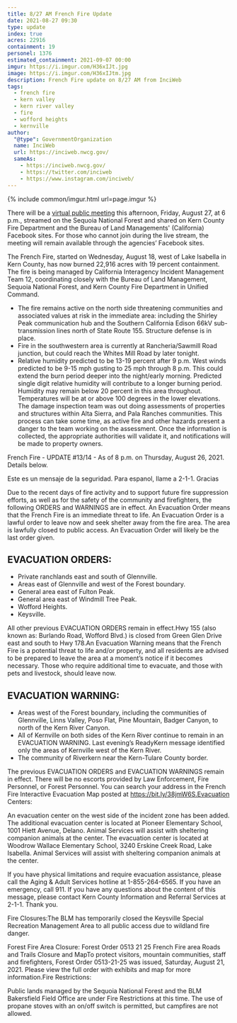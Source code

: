 ```yaml
---
title: 8/27 AM French Fire Update
date: 2021-08-27 09:30
type: update
index: true
acres: 22916
containment: 19
personel: 1376
estimated_containment: 2021-09-07 00:00
imgur: https://i.imgur.com/H36xIJt.jpg
image: https://i.imgur.com/H36xIJtm.jpg
description: French Fire update on 8/27 AM from InciWeb
tags:
  - french fire
  - kern valley
  - kern river valley
  - fire
  - wofford heights
  - kernville
author:
  "@type": GovernmentOrganization
  name: InciWeb
  url: https://inciweb.nwcg.gov/
  sameAs:
    - https://inciweb.nwcg.gov/
    - https://twitter.com/inciweb
    - https://www.instagram.com/inciweb/
---
```

{% include common/imgur.html url=page.imgur %}

There will be a [virtual public meeting](https://facebook.com/events/s/virtual-community-meeting/155135743393591/) this afternoon, Friday, August 27, at 6 p.m., streamed on the Sequoia National Forest and shared on Kern County Fire Department and the Bureau of Land Managements' (California) Facebook sites. For those who cannot join during the live stream, the meeting will remain available through the agencies’ Facebook sites.

The French Fire, started on Wednesday, August 18, west of Lake Isabella in Kern County, has now burned 22,916 acres with 19 percent containment. The fire is being managed by California Interagency Incident Management Team 12, coordinating closely with the Bureau of Land Management, Sequoia National Forest, and Kern County Fire Department in Unified Command.

- The fire remains active on the north side threatening communities and associated values at risk in the immediate area: including the Shirley Peak communication hub and the Southern California Edison 66kV sub-transmission lines north of State Route 155. Structure defense is in place.
- Fire in the southwestern area is currently at Rancheria/Sawmill Road junction, but could reach the Whites Mill Road by later tonight.
- Relative humidity predicted to be 13-19 percent after 9 p.m. West winds predicted to be 9-15 mph gusting to 25 mph through 8 p.m. This could extend the burn period deeper into the night/early morning. Predicted single digit relative humidity will contribute to a longer burning period. Humidity may remain below 20 percent in this area throughout. Temperatures will be at or above 100 degrees in the lower elevations. The damage inspection team was out doing assessments of properties and structures within Alta Sierra, and Pala Ranches communities. This process can take some time, as active fire and other hazards present a danger to the team working on the assessment. Once the information is collected, the appropriate authorities will validate it, and notifications will be made to property owners.

French Fire - UPDATE #13/14 - As of 8 p.m. on Thursday, August 26, 2021. Details below.

Este es un mensaje de la seguridad. Para espanol, llame a 2-1-1. Gracias

Due to the recent days of fire activity and to support future fire suppression efforts, as well as for the safety of the community and firefighters, the following ORDERS and WARNINGS are in effect. An Evacuation Order means that the French Fire is an immediate threat to life. An Evacuation Order is a lawful order to leave now and seek shelter away from the fire area. The area is lawfully closed to public access. An Evacuation Order will likely be the last order given.

## EVACUATION ORDERS:
- Private ranchlands east and south of Glennville.
- Areas east of Glennville and west of the Forest boundary.
- General area east of Fulton Peak.
- General area east of Windmill Tree Peak.
- Wofford Heights.
- Keysville.

All other previous EVACUATION ORDERS remain in effect.Hwy 155 (also known as: Burlando Road, Wofford Blvd.) is closed from Green Glen Drive east and south to Hwy 178.An Evacuation Warning means that the French Fire is a potential threat to life and/or property, and all residents are advised to be prepared to leave the area at a moment’s notice if it becomes necessary. Those who require additional time to evacuate, and those with pets and livestock, should leave now.

## EVACUATION WARNING:
- Areas west of the Forest boundary, including the communities of Glennville, Linns Valley, Poso Flat, Pine Mountain, Badger Canyon, to north of the Kern River Canyon.
- All of Kernville on both sides of the Kern River continue to remain in an EVACUATION WARNING. Last evening’s ReadyKern message identified only the areas of Kernville west of the Kern River.
- The community of Riverkern near the Kern-Tulare County border.

The previous EVACUATION ORDERS and EVACUATION WARNINGS remain in effect. There will be no escorts provided by Law Enforcement, Fire Personnel, or Forest Personnel. You can search your address in the French Fire Interactive Evacuation Map posted at https://bit.ly/38jmW6S.Evacuation Centers:

An evacuation center on the west side of the incident zone has been added. The additional evacuation center is located at Pioneer Elementary School, 1001 Hiett Avenue, Delano. Animal Services will assist with sheltering companion animals at the center. The evacuation center is located at Woodrow Wallace Elementary School, 3240 Erskine Creek Road, Lake Isabella. Animal Services will assist with sheltering companion animals at the center.

If you have physical limitations and require evacuation assistance, please call the Aging & Adult Services hotline at 1-855-264-6565. If you have an emergency, call 911. If you have any questions about the content of this message, please contact Kern County Information and Referral Services at 2-1-1. Thank you.

Fire Closures:The BLM has temporarily closed the Keysville Special Recreation Management Area to all public access due to wildland fire danger.

Forest Fire Area Closure: Forest Order 0513 21 25 French Fire area Roads and Trails Closure and MapTo protect visitors, mountain communities, staff and firefighters, Forest Order 0513-21-25 was issued, Saturday, August 21, 2021. Please view the full order with exhibits and map for more information.Fire Restrictions:

Public lands managed by the Sequoia National Forest and the BLM Bakersfield Field Office are under Fire Restrictions at this time. The use of propane stoves with an on/off switch is permitted, but campfires are not allowed.
